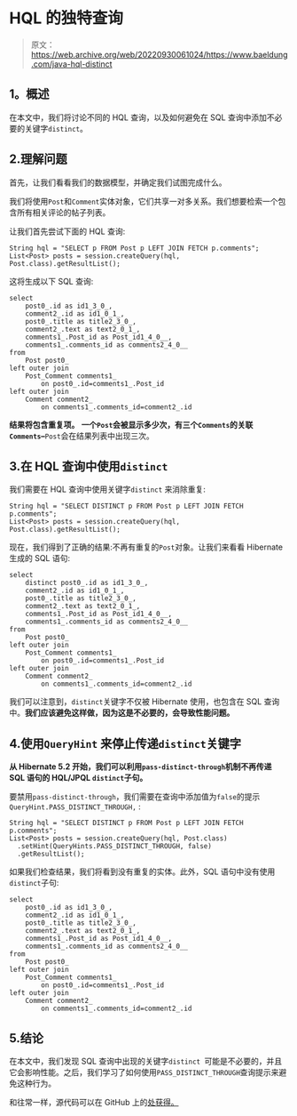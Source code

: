 # HQL 的独特查询

> 原文：<https://web.archive.org/web/20220930061024/https://www.baeldung.com/java-hql-distinct>

## **1。概述**

在本文中，我们将讨论不同的 HQL 查询，以及如何避免在 SQL 查询中添加不必要的关键字`distinct`。

## 2.理解问题

首先，让我们看看我们的数据模型，并确定我们试图完成什么。

我们将使用`Post`和`Comment`实体对象，它们共享一对多关系。我们想要检索一个包含所有相关评论的帖子列表。

让我们首先尝试下面的 HQL 查询:

```
String hql = "SELECT p FROM Post p LEFT JOIN FETCH p.comments";
List<Post> posts = session.createQuery(hql, Post.class).getResultList();
```

这将生成以下 SQL 查询:

```
select
    post0_.id as id1_3_0_,
    comment2_.id as id1_0_1_,
    post0_.title as title2_3_0_,
    comment2_.text as text2_0_1_,
    comments1_.Post_id as Post_id1_4_0__,
    comments1_.comments_id as comments2_4_0__
from
    Post post0_
left outer join
    Post_Comment comments1_
        on post0_.id=comments1_.Post_id
left outer join
    Comment comment2_
        on comments1_.comments_id=comment2_.id
```

**结果将包含重复项。** **一个`Post`会被显示多少次，有三个`Comments`的关联`Comments`–**`Post`会在结果列表中出现三次。

## 3.在 HQL 查询中使用`distinct`

我们需要在 HQL 查询中使用关键字`distinct` 来消除重复:

```
String hql = "SELECT DISTINCT p FROM Post p LEFT JOIN FETCH p.comments";
List<Post> posts = session.createQuery(hql, Post.class).getResultList();
```

现在，我们得到了正确的结果:不再有重复的`Post`对象。让我们来看看 Hibernate 生成的 SQL 语句:

```
select
    distinct post0_.id as id1_3_0_,
    comment2_.id as id1_0_1_,
    post0_.title as title2_3_0_,
    comment2_.text as text2_0_1_,
    comments1_.Post_id as Post_id1_4_0__,
    comments1_.comments_id as comments2_4_0__
from
    Post post0_
left outer join
    Post_Comment comments1_
        on post0_.id=comments1_.Post_id
left outer join
    Comment comment2_
        on comments1_.comments_id=comment2_.id 
```

我们可以注意到，`distinct`关键字不仅被 Hibernate 使用，也包含在 SQL 查询中。**我们应该避免这样做，因为这是不必要的，会导致性能问题。**

## 4.使用`QueryHint` 来停止传递`distinct`关键字

**从 Hibernate 5.2 开始，我们可以利用`pass-distinct-through`机制不再传递 SQL 语句的 HQL/JPQL `distinct`子句。**

要禁用`pass-distinct-through`，我们需要在查询中添加值为`false`的提示`QueryHint.PASS_DISTINCT_THROUGH,` :

```
String hql = "SELECT DISTINCT p FROM Post p LEFT JOIN FETCH p.comments";
List<Post> posts = session.createQuery(hql, Post.class)
  .setHint(QueryHints.PASS_DISTINCT_THROUGH, false)
  .getResultList();
```

如果我们检查结果，我们将看到没有重复的实体。此外，SQL 语句中没有使用`distinct`子句:

```
select
    post0_.id as id1_3_0_,
    comment2_.id as id1_0_1_,
    post0_.title as title2_3_0_,
    comment2_.text as text2_0_1_,
    comments1_.Post_id as Post_id1_4_0__,
    comments1_.comments_id as comments2_4_0__ 
from
    Post post0_ 
left outer join
    Post_Comment comments1_ 
        on post0_.id=comments1_.Post_id 
left outer join
    Comment comment2_ 
        on comments1_.comments_id=comment2_.id
```

## 5.结论

在本文中，我们发现 SQL 查询中出现的关键字`distinct `可能是不必要的，并且它会影响性能。之后，我们学习了如何使用`PASS_DISTINCT_THROUGH`查询提示来避免这种行为。

和往常一样，源代码可以在 GitHub 上的[处获得。](https://web.archive.org/web/20221208143856/https://github.com/eugenp/tutorials/tree/master/persistence-modules/hibernate-queries)